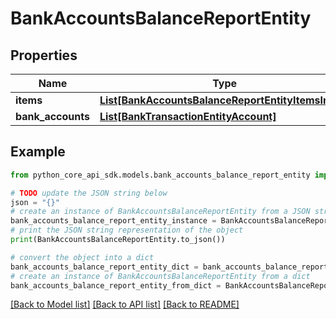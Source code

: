 # BankAccountsBalanceReportEntity


## Properties

Name | Type | Description | Notes
------------ | ------------- | ------------- | -------------
**items** | [**List[BankAccountsBalanceReportEntityItemsInner]**](BankAccountsBalanceReportEntityItemsInner.md) |  | 
**bank_accounts** | [**List[BankTransactionEntityAccount]**](BankTransactionEntityAccount.md) |  | 

## Example

```python
from python_core_api_sdk.models.bank_accounts_balance_report_entity import BankAccountsBalanceReportEntity

# TODO update the JSON string below
json = "{}"
# create an instance of BankAccountsBalanceReportEntity from a JSON string
bank_accounts_balance_report_entity_instance = BankAccountsBalanceReportEntity.from_json(json)
# print the JSON string representation of the object
print(BankAccountsBalanceReportEntity.to_json())

# convert the object into a dict
bank_accounts_balance_report_entity_dict = bank_accounts_balance_report_entity_instance.to_dict()
# create an instance of BankAccountsBalanceReportEntity from a dict
bank_accounts_balance_report_entity_from_dict = BankAccountsBalanceReportEntity.from_dict(bank_accounts_balance_report_entity_dict)
```
[[Back to Model list]](../README.md#documentation-for-models) [[Back to API list]](../README.md#documentation-for-api-endpoints) [[Back to README]](../README.md)


